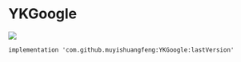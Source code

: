 # YKGoogle
[![](https://jitpack.io/v/muyishuangfeng/YKGoogle.svg)](https://jitpack.io/#muyishuangfeng/YKGoogle)


    implementation 'com.github.muyishuangfeng:YKGoogle:lastVersion'
